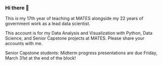 ### Hi there 👋

This is my 17th year of teaching at MATES alongside my 22 years of government work as a lead data scientist. 

This account is for my Data Analysis and Visualization with Python, Data Science, and Senior Capstone projects at MATES. Please share your accounts with me.

Senior Capstone students: Midterm progress presentations are due Friday, March 31st at the end of the block!

<!--
**bixlermike/bixlermike** is a ✨ _special_ ✨ repository because its `README.md` (this file) appears on your GitHub profile.

Here are some ideas to get you started:

- 🔭 I’m currently working on ...
- 🌱 I’m currently learning ...
- 👯 I’m looking to collaborate on ...
- 🤔 I’m looking for help with ...
- 💬 Ask me about ...
- 📫 How to reach me: ...
- 😄 Pronouns: ...
- ⚡ Fun fact: ...
-->

